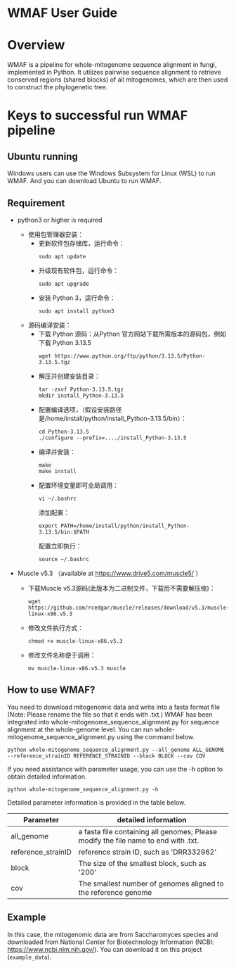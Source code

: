 WMAF User Guide
===============

Overview
=============
WMAF is a pipeline for whole-mitogenome sequence alignment in fungi, implemented in Python. It utilizes pairwise sequence alignment to retrieve conserved regions (shared blocks) of all mitogenomes, which are then used to construct the phylogenetic tree. 

Keys to successful run WMAF pipeline
====================================

Ubuntu running
--------------
Windows users can use the Windows Subsystem for Linux (WSL) to run WMAF. And you can download Ubuntu to run WMAF.

Requirement 
-----------
* python3 or higher is required <br>
  * 使用包管理器安装：
    * 更新软件包存储库，运行命令：
      ```
      sudo apt update
      ```
    * 升级现有软件包，运行命令：
      ```
      sudo apt upgrade
      ```
    * 安装 Python 3，运行命令：
      ```
      sudo apt install python3
      ```
  * 源码编译安装：
    * 下载 Python 源码：从Python 官方网站下载所需版本的源码包，例如下载 Python 3.13.5
      ```
      wget https://www.python.org/ftp/python/3.13.5/Python-3.13.5.tgz
      ```
    * 解压并创建安装目录：
      ```
      tar -zxvf Python-3.13.5.tgz
      mkdir install_Python-3.13.5
      ```
    * 配置编译选项，（假设安装路径是/home/install/python/install_Python-3.13.5/bin）：
      ```
      cd Python-3.13.5
      ./configure --prefix=..../install_Python-3.13.5
      ```
    * 编译并安装：
      ```
      make
      make install
      ```
    * 配置环境变量即可全局调用：
      ```
      vi ~/.bashrc
      ```
      添加配置：
      ```
      export PATH=/home/install/python/install_Python-3.13.5/bin:$PATH
      ```
      配置立即执行：
      ```
      source ~/.bashrc
      ```
 
* Muscle v5.3 （available at https://www.drive5.com/muscle5/ ） <br>
  * 下载Muscle v5.3源码(此版本为二进制文件，下载后不需要解压缩)：
    ```
    wget https://github.com/rcedgar/muscle/releases/download/v5.3/muscle-linux-x86.v5.3
    ```
  * 修改文件执行方式：
    ```
    chmod +x muscle-linux-x86.v5.3
    ```
  * 修改文件名称便于调用：
    ```
    mv muscle-linux-x86.v5.3 muscle
    ```

How to use WMAF?
----------------
You need to download mitogenomic data and write into a fasta format file (Note: Please rename the file so that it ends with .txt.)
WMAF has been integrated into whole-mitogenome_sequence_alignment.py for sequence alignment at the whole-genome level. You can run whole-mitogenome_sequence_alignment.py using the command below.<br>
```
python whole-mitogenome_sequence_alignment.py --all_genome ALL_GENOME --reference_strainID REFERENCE_STRAINID --block BLOCK --cov COV
```
If you need assistance with parameter usage, you can use the -h option to obtain detailed information.
```
python whole-mitogenome_sequence_alignment.py -h
```
Detailed parameter information is provided in the table below.

Parameter  | detailed information|
--------- | --------|
all_genome  | a fasta file containing all genomes; Please modify the file name to end with .txt. |
reference_strainID  | reference strain ID, such as 'DRR332962' |
block  | The size of the smallest block, such as '200' |
cov  | The smallest number of genomes aligned to the reference genome |

Example
-------
In this case, the mitogenomic data are from Saccharomyces species and downloaded from National Center for Biotechnology Information (NCBI: https://www.ncbi.nlm.nih.gov/). You can download it on this project (`example_data`).



